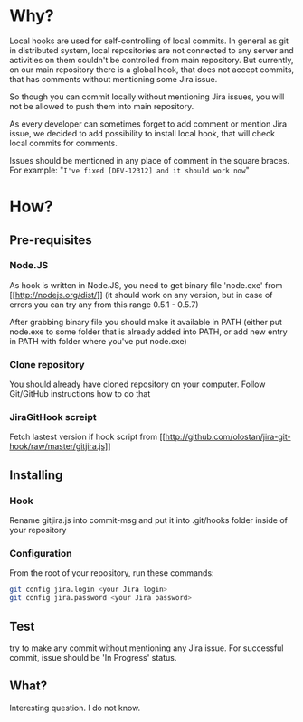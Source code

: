 # Why?

Local hooks are used for self-controlling of local commits. In general as git in distributed system, local repositories are not connected to any server and activities on them couldn't be controlled from main repository. But currently, on our main repository there is a global hook, that does not accept commits, that has comments without mentioning some Jira issue. 

So though you can commit locally without mentioning Jira issues, you will not be allowed to push them into main repository.

As every developer can sometimes forget to add comment or mention Jira issue, we decided to add possibility to install local hook, that will check local commits for comments.

Issues should be mentioned in any place of comment in the square braces. For example: "```I've fixed [DEV-12312] and it should work now```"

# How?

## Pre-requisites 

### Node.JS
As hook is written in Node.JS, you need to get binary file 'node.exe' from [[http://nodejs.org/dist/]] (it should work on any version, but in case of errors you can try any from this range 0.5.1 - 0.5.7)

After grabbing binary file you should make it available in PATH (either put node.exe to some folder that is already added into PATH, or add new entry in PATH with folder where you've put node.exe)

### Clone repository

You should already have cloned repository on your computer. Follow Git/GitHub instructions how to do that

### JiraGitHook screipt

Fetch lastest version if hook script from [[http://github.com/olostan/jira-git-hook/raw/master/gitjira.js]]

## Installing

### Hook

Rename gitjira.js into commit-msg and put it into .git/hooks folder inside of your repository

### Configuration

From the root of your repository, run these commands:
```sh
git config jira.login <your Jira login>
git config jira.password <your Jira password>
```

## Test

try to make any commit without mentioning any Jira issue. For successful commit, issue should be 'In Progress' status.

## What?

Interesting question. I do not know.
